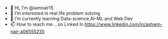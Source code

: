 - 👋 Hi, I’m @iamnair15
- 👀 I’m interested in real life problem solving 
- 🌱 I’m currently learning Data-science,AI-ML and Web Dev
- 📫 How to reach me ...on Linked In https://www.linkedin.com/in/ashwin-nair-a06555235

<!---
iamnair15/iamnair15 is a ✨ special ✨ repository because its `README.md` (this file) appears on your GitHub profile.
You can click the Preview link to take a look at your changes.
--->
